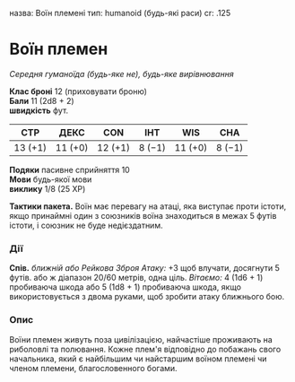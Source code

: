 назва: Воїн племені тип: humanoid (будь-які раси) cr: .125

# Воїн племен
_Середня гуманоїда (будь-яке не), будь-яке вирівнювання_

**Клас броні** 12 (приховувати броню)    
**Бали** 11 (2d8 + 2)    
**швидкість** фут.

| СТР     | ДЕКС    | CON     | ІНТ    | WIS     | CHA    |
| ------- | ------- | ------- | ------ | ------- | ------ |
| 13 (+1) | 11 (+0) | 12 (+1) | 8 (−1) | 11 (+0) | 8 (−1) |

**Подяки** пасивне сприйняття 10    
**Мови** будь-якої мови    
**виклику** 1/8 (25 XP)

**Тактики пакета.** Воїн має перевагу на атаці, яка виступає проти істоти, якщо принаймні один з союзників воїна знаходиться в межах 5 футів істоти, і союзник не буде недієздатним.

### Дії
**Спів.** _ближній або _Рейкова Зброя Атаку:__ +3 щоб влучати, досягнути 5 футів. або ж діапазон 20/60 метрів, одна ціль. _Вітаємо:_ 4 (1d6 + 1) пробиваюча шкода або 5 (1d8 + 1) пробиваюча шкода, якщо використовується з двома руками, щоб зробити атаку ближнього бою.


### Опис
Воїни племен живуть поза цивілізацією, найчастіше проживають на риболовлі та полювання. Кожне плем'я відповідно до побажань свого начальника, який є найбільшим чи найстаршим воїном племені чи членом племени, благословенного богами. 